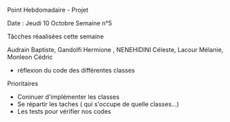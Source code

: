 Point Hebdomadaire - Projet

Date : Jeudi 10 Octobre Semaine n°5



Tâcches réaalisées cette semaine

Audrain Baptiste, Gandolfi Hermione , NENEHIDINI Céleste, Lacour Mélanie, Monleon Cédric
- réflexion du code des différentes classes



Prioritaires

- Coninuer d'implémenter les classes
- Se répartir les taches ( qui s'occupe de quelle classes...)
- Les tests pour vérifier nos codes
